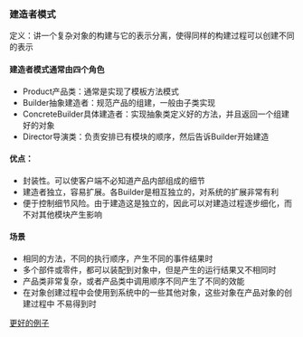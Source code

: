 ### 建造者模式

定义：讲一个复杂对象的构建与它的表示分离，使得同样的构建过程可以创建不同的表示

#### 建造者模式通常由四个角色
- Product产品类：通常是实现了模板方法模式
- Builder抽象建造者：规范产品的组建，一般由子类实现
- ConcreteBuilder具体建造者：实现抽象类定义好的方法，并且返回一个组建好的对象
- Director导演类：负责安排已有模块的顺序，然后告诉Builder开始建造

#### 优点：
- 封装性。可以使客户端不必知道产品内部组成的细节
- 建造者独立，容易扩展。各Builder是相互独立的，对系统的扩展非常有利
- 便于控制细节风险。由于建造这是独立的，因此可以对建造过程逐步细化，而不对其他模块产生影响

#### 场景
- 相同的方法，不同的执行顺序，产生不同的事件结果时
- 多个部件或零件，都可以装配到对象中，但是产生的运行结果又不相同时
- 产品类非常复杂，或者产品类中调用顺序不同产生了不同的效能
- 在对象创建过程中会使用到系统中的一些其他对象，这些对象在产品对象的创建过程中
  不易得到时
  

[更好的例子](https://www.jianshu.com/p/3d1c9ffb0a28)